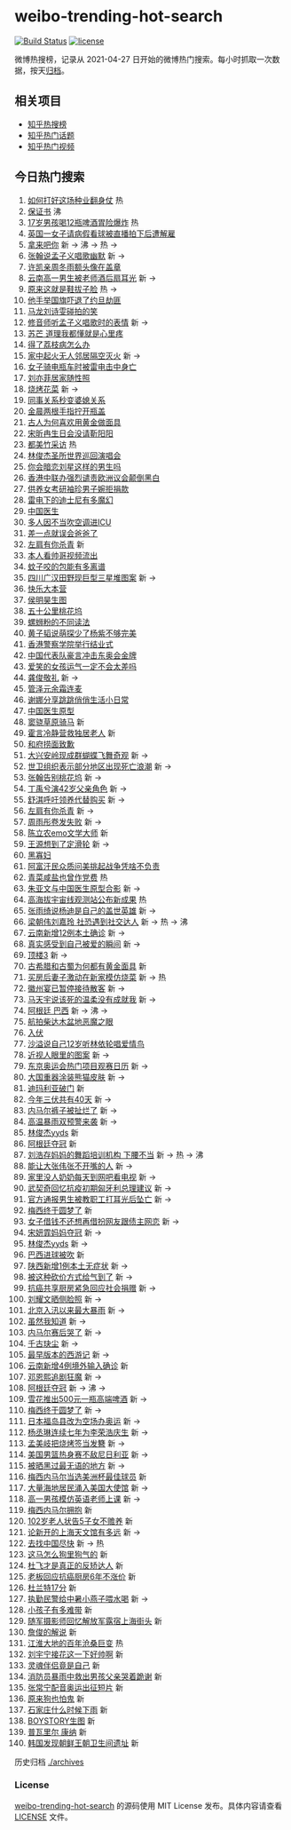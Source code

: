 # weibo-trending-hot-search

[![Build Status](https://github.com/justjavac/weibo-trending-hot-search/workflows/ci/badge.svg?branch=master)](https://github.com/justjavac/weibo-trending-hot-search/actions)
[![license](https://img.shields.io/github/license/justjavac/weibo-trending-hot-search)](https://github.com/justjavac/weibo-trending-hot-search/blob/master/LICENSE)

微博热搜榜，记录从 2021-04-27 日开始的微博热门搜索。每小时抓取一次数据，按天[归档](./archives)。

## 相关项目

- [知乎热搜榜](https://github.com/justjavac/zhihu-trending-top-search)
- [知乎热门话题](https://github.com/justjavac/zhihu-trending-hot-questions)
- [知乎热门视频](https://github.com/justjavac/zhihu-trending-hot-video)

## 今日热门搜索

<!-- BEGIN -->
<!-- 最后更新时间 Sun Jul 11 2021 13:15:28 GMT+0800 (China Standard Time) -->

1. [如何打好这场种业翻身仗](https://s.weibo.com//weibo?q=%23%E5%A6%82%E4%BD%95%E6%89%93%E5%A5%BD%E8%BF%99%E5%9C%BA%E7%A7%8D%E4%B8%9A%E7%BF%BB%E8%BA%AB%E4%BB%97%23&Refer=new_time)
   热
2. [保证书](https://s.weibo.com//weibo?q=%23%E4%BF%9D%E8%AF%81%E4%B9%A6%23&Refer=top)
   沸
3. [17岁男孩喝12瓶啤酒胃险爆炸](https://s.weibo.com//weibo?q=%2317%E5%B2%81%E7%94%B7%E5%AD%A9%E5%96%9D12%E7%93%B6%E5%95%A4%E9%85%92%E8%83%83%E9%99%A9%E7%88%86%E7%82%B8%23&Refer=top)
   热
4. [英国一女子请病假看球被直播拍下后遭解雇](https://s.weibo.com//weibo?q=%23%E8%8B%B1%E5%9B%BD%E4%B8%80%E5%A5%B3%E5%AD%90%E8%AF%B7%E7%97%85%E5%81%87%E7%9C%8B%E7%90%83%E8%A2%AB%E7%9B%B4%E6%92%AD%E6%8B%8D%E4%B8%8B%E5%90%8E%E9%81%AD%E8%A7%A3%E9%9B%87%23&Refer=top)
5. [拿来吧你](https://s.weibo.com//weibo?q=%23%E6%8B%BF%E6%9D%A5%E5%90%A7%E4%BD%A0%23&Refer=top)
   新 -> 沸 -> 热 ->
6. [张翰说孟子义唱歌幽默](https://s.weibo.com//weibo?q=%23%E5%BC%A0%E7%BF%B0%E8%AF%B4%E5%AD%9F%E5%AD%90%E4%B9%89%E5%94%B1%E6%AD%8C%E5%B9%BD%E9%BB%98%23&Refer=top)
   新 ->
7. [许凯亲周冬雨额头像在盖章](https://s.weibo.com//weibo?q=%23%E8%AE%B8%E5%87%AF%E4%BA%B2%E5%91%A8%E5%86%AC%E9%9B%A8%E9%A2%9D%E5%A4%B4%E5%83%8F%E5%9C%A8%E7%9B%96%E7%AB%A0%23&Refer=top)
8. [云南高一男生被老师酒后扇耳光](https://s.weibo.com//weibo?q=%23%E4%BA%91%E5%8D%97%E9%AB%98%E4%B8%80%E7%94%B7%E7%94%9F%E8%A2%AB%E8%80%81%E5%B8%88%E9%85%92%E5%90%8E%E6%89%87%E8%80%B3%E5%85%89%23&Refer=top)
   新 ->
9. [原来这就是鞋拔子脸](https://s.weibo.com//weibo?q=%23%E5%8E%9F%E6%9D%A5%E8%BF%99%E5%B0%B1%E6%98%AF%E9%9E%8B%E6%8B%94%E5%AD%90%E8%84%B8%23&Refer=top)
   热 ->
10. [他手举国旗吓退了约旦劫匪](https://s.weibo.com//weibo?q=%23%E4%BB%96%E6%89%8B%E4%B8%BE%E5%9B%BD%E6%97%97%E5%90%93%E9%80%80%E4%BA%86%E7%BA%A6%E6%97%A6%E5%8A%AB%E5%8C%AA%23&Refer=top)
11. [马龙刘诗雯碰拍的笑](https://s.weibo.com//weibo?q=%E9%A9%AC%E9%BE%99%E5%88%98%E8%AF%97%E9%9B%AF%E7%A2%B0%E6%8B%8D%E7%9A%84%E7%AC%91&Refer=top)
12. [修音师听孟子义唱歌时的表情](https://s.weibo.com//weibo?q=%23%E4%BF%AE%E9%9F%B3%E5%B8%88%E5%90%AC%E5%AD%9F%E5%AD%90%E4%B9%89%E5%94%B1%E6%AD%8C%E6%97%B6%E7%9A%84%E8%A1%A8%E6%83%85%23&Refer=top)
    新 ->
13. [苏芒 道理我都懂就是心里疼](https://s.weibo.com//weibo?q=%E8%8B%8F%E8%8A%92%20%E9%81%93%E7%90%86%E6%88%91%E9%83%BD%E6%87%82%E5%B0%B1%E6%98%AF%E5%BF%83%E9%87%8C%E7%96%BC&Refer=top)
14. [得了荔枝病怎么办](https://s.weibo.com//weibo?q=%23%E5%BE%97%E4%BA%86%E8%8D%94%E6%9E%9D%E7%97%85%E6%80%8E%E4%B9%88%E5%8A%9E%23&Refer=top)
15. [家中起火无人邻居隔空灭火](https://s.weibo.com//weibo?q=%23%E5%AE%B6%E4%B8%AD%E8%B5%B7%E7%81%AB%E6%97%A0%E4%BA%BA%E9%82%BB%E5%B1%85%E9%9A%94%E7%A9%BA%E7%81%AD%E7%81%AB%23&Refer=top)
    新 ->
16. [女子骑电瓶车时被雷电击中身亡](https://s.weibo.com//weibo?q=%23%E5%A5%B3%E5%AD%90%E9%AA%91%E7%94%B5%E7%93%B6%E8%BD%A6%E6%97%B6%E8%A2%AB%E9%9B%B7%E7%94%B5%E5%87%BB%E4%B8%AD%E8%BA%AB%E4%BA%A1%23&Refer=top)
17. [刘亦菲居家随性照](https://s.weibo.com//weibo?q=%23%E5%88%98%E4%BA%A6%E8%8F%B2%E5%B1%85%E5%AE%B6%E9%9A%8F%E6%80%A7%E7%85%A7%23&Refer=top)
18. [烧烤花菜](https://s.weibo.com//weibo?q=%23%E7%83%A7%E7%83%A4%E8%8A%B1%E8%8F%9C%23&Refer=top)
    新 ->
19. [同事关系秒变婆媳关系](https://s.weibo.com//weibo?q=%23%E5%90%8C%E4%BA%8B%E5%85%B3%E7%B3%BB%E7%A7%92%E5%8F%98%E5%A9%86%E5%AA%B3%E5%85%B3%E7%B3%BB%23&Refer=top)
20. [金晨两根手指拧开瓶盖](https://s.weibo.com//weibo?q=%23%E9%87%91%E6%99%A8%E4%B8%A4%E6%A0%B9%E6%89%8B%E6%8C%87%E6%8B%A7%E5%BC%80%E7%93%B6%E7%9B%96%23&Refer=top)
21. [古人为何喜欢用黄金做面具](https://s.weibo.com//weibo?q=%23%E5%8F%A4%E4%BA%BA%E4%B8%BA%E4%BD%95%E5%96%9C%E6%AC%A2%E7%94%A8%E9%BB%84%E9%87%91%E5%81%9A%E9%9D%A2%E5%85%B7%23&Refer=top)
22. [宋昕冉生日会没请靳阳阳](https://s.weibo.com//weibo?q=%23%E5%AE%8B%E6%98%95%E5%86%89%E7%94%9F%E6%97%A5%E4%BC%9A%E6%B2%A1%E8%AF%B7%E9%9D%B3%E9%98%B3%E9%98%B3%23&Refer=top)
23. [都美竹采访](https://s.weibo.com//weibo?q=%23%E9%83%BD%E7%BE%8E%E7%AB%B9%E9%87%87%E8%AE%BF%23&Refer=top)
    热
24. [林俊杰圣所世界巡回演唱会](https://s.weibo.com//weibo?q=%23%E6%9E%97%E4%BF%8A%E6%9D%B0%E5%9C%A3%E6%89%80%E4%B8%96%E7%95%8C%E5%B7%A1%E5%9B%9E%E6%BC%94%E5%94%B1%E4%BC%9A%23&Refer=top)
25. [你会暗恋刘星这样的男生吗](https://s.weibo.com//weibo?q=%23%E4%BD%A0%E4%BC%9A%E6%9A%97%E6%81%8B%E5%88%98%E6%98%9F%E8%BF%99%E6%A0%B7%E7%9A%84%E7%94%B7%E7%94%9F%E5%90%97%23&Refer=top)
26. [香港中联办强烈谴责欧洲议会颠倒黑白](https://s.weibo.com//weibo?q=%23%E9%A6%99%E6%B8%AF%E4%B8%AD%E8%81%94%E5%8A%9E%E5%BC%BA%E7%83%88%E8%B0%B4%E8%B4%A3%E6%AC%A7%E6%B4%B2%E8%AE%AE%E4%BC%9A%E9%A2%A0%E5%80%92%E9%BB%91%E7%99%BD%23&Refer=top)
27. [供养女考研袖珍男子婉拒捐款](https://s.weibo.com//weibo?q=%23%E4%BE%9B%E5%85%BB%E5%A5%B3%E8%80%83%E7%A0%94%E8%A2%96%E7%8F%8D%E7%94%B7%E5%AD%90%E5%A9%89%E6%8B%92%E6%8D%90%E6%AC%BE%23&Refer=top)
28. [雷电下的迪士尼有多魔幻](https://s.weibo.com//weibo?q=%23%E9%9B%B7%E7%94%B5%E4%B8%8B%E7%9A%84%E8%BF%AA%E5%A3%AB%E5%B0%BC%E6%9C%89%E5%A4%9A%E9%AD%94%E5%B9%BB%23&Refer=top)
29. [中国医生](https://s.weibo.com//weibo?q=%E4%B8%AD%E5%9B%BD%E5%8C%BB%E7%94%9F&Refer=top)
30. [多人因不当吹空调进ICU](https://s.weibo.com//weibo?q=%23%E5%A4%9A%E4%BA%BA%E5%9B%A0%E4%B8%8D%E5%BD%93%E5%90%B9%E7%A9%BA%E8%B0%83%E8%BF%9BICU%23&Refer=top)
31. [差一点就误会爸爸了](https://s.weibo.com//weibo?q=%23%E5%B7%AE%E4%B8%80%E7%82%B9%E5%B0%B1%E8%AF%AF%E4%BC%9A%E7%88%B8%E7%88%B8%E4%BA%86%23&Refer=top)
32. [左肩有你杀青](https://s.weibo.com//weibo?q=%E5%B7%A6%E8%82%A9%E6%9C%89%E4%BD%A0%E6%9D%80%E9%9D%92&Refer=top)
    新
33. [本人看帅哥视频流出](https://s.weibo.com//weibo?q=%23%E6%9C%AC%E4%BA%BA%E7%9C%8B%E5%B8%85%E5%93%A5%E8%A7%86%E9%A2%91%E6%B5%81%E5%87%BA%23&Refer=top)
34. [蚊子咬的包能有多离谱](https://s.weibo.com//weibo?q=%23%E8%9A%8A%E5%AD%90%E5%92%AC%E7%9A%84%E5%8C%85%E8%83%BD%E6%9C%89%E5%A4%9A%E7%A6%BB%E8%B0%B1%23&Refer=top)
35. [四川广汉田野现巨型三星堆图案](https://s.weibo.com//weibo?q=%23%E5%9B%9B%E5%B7%9D%E5%B9%BF%E6%B1%89%E7%94%B0%E9%87%8E%E7%8E%B0%E5%B7%A8%E5%9E%8B%E4%B8%89%E6%98%9F%E5%A0%86%E5%9B%BE%E6%A1%88%23&Refer=top)
    新 ->
36. [快乐大本营](https://s.weibo.com//weibo?q=%E5%BF%AB%E4%B9%90%E5%A4%A7%E6%9C%AC%E8%90%A5&Refer=top)
37. [侯明昊生图](https://s.weibo.com//weibo?q=%23%E4%BE%AF%E6%98%8E%E6%98%8A%E7%94%9F%E5%9B%BE%23&Refer=top)
38. [五十公里桃花坞](https://s.weibo.com//weibo?q=%23%E4%BA%94%E5%8D%81%E5%85%AC%E9%87%8C%E6%A1%83%E8%8A%B1%E5%9D%9E%23&Refer=top)
39. [螺蛳粉的不同读法](https://s.weibo.com//weibo?q=%23%E8%9E%BA%E8%9B%B3%E7%B2%89%E7%9A%84%E4%B8%8D%E5%90%8C%E8%AF%BB%E6%B3%95%23&Refer=top)
40. [黄子韬说萌探少了杨紫不够完美](https://s.weibo.com//weibo?q=%23%E9%BB%84%E5%AD%90%E9%9F%AC%E8%AF%B4%E8%90%8C%E6%8E%A2%E5%B0%91%E4%BA%86%E6%9D%A8%E7%B4%AB%E4%B8%8D%E5%A4%9F%E5%AE%8C%E7%BE%8E%23&Refer=top)
41. [香港警察学院举行结业式](https://s.weibo.com//weibo?q=%23%E9%A6%99%E6%B8%AF%E8%AD%A6%E5%AF%9F%E5%AD%A6%E9%99%A2%E4%B8%BE%E8%A1%8C%E7%BB%93%E4%B8%9A%E5%BC%8F%23&Refer=top)
42. [中国代表队豪言冲击东奥会金牌](https://s.weibo.com//weibo?q=%23%E4%B8%AD%E5%9B%BD%E4%BB%A3%E8%A1%A8%E9%98%9F%E8%B1%AA%E8%A8%80%E5%86%B2%E5%87%BB%E4%B8%9C%E5%A5%A5%E4%BC%9A%E9%87%91%E7%89%8C%23&Refer=top)
43. [爱笑的女孩运气一定不会太差吗](https://s.weibo.com//weibo?q=%23%E7%88%B1%E7%AC%91%E7%9A%84%E5%A5%B3%E5%AD%A9%E8%BF%90%E6%B0%94%E4%B8%80%E5%AE%9A%E4%B8%8D%E4%BC%9A%E5%A4%AA%E5%B7%AE%E5%90%97%23&Refer=top)
44. [龚俊敬礼](https://s.weibo.com//weibo?q=%23%E9%BE%9A%E4%BF%8A%E6%95%AC%E7%A4%BC%23&Refer=top)
    新 ->
45. [管泽元余霜连麦](https://s.weibo.com//weibo?q=%23%E7%AE%A1%E6%B3%BD%E5%85%83%E4%BD%99%E9%9C%9C%E8%BF%9E%E9%BA%A6%23&Refer=top)
46. [谢娜分享跳跳俏俏生活小日常](https://s.weibo.com//weibo?q=%23%E8%B0%A2%E5%A8%9C%E5%88%86%E4%BA%AB%E8%B7%B3%E8%B7%B3%E4%BF%8F%E4%BF%8F%E7%94%9F%E6%B4%BB%E5%B0%8F%E6%97%A5%E5%B8%B8%23&Refer=top)
47. [中国医生原型](https://s.weibo.com//weibo?q=%23%E4%B8%AD%E5%9B%BD%E5%8C%BB%E7%94%9F%E5%8E%9F%E5%9E%8B%23&Refer=top)
48. [窦骁草原骑马](https://s.weibo.com//weibo?q=%23%E7%AA%A6%E9%AA%81%E8%8D%89%E5%8E%9F%E9%AA%91%E9%A9%AC%23&Refer=top)
    新
49. [霍言冷静营救独居老人](https://s.weibo.com//weibo?q=%23%E9%9C%8D%E8%A8%80%E5%86%B7%E9%9D%99%E8%90%A5%E6%95%91%E7%8B%AC%E5%B1%85%E8%80%81%E4%BA%BA%23&Refer=top)
    新
50. [和府捞面致歉](https://s.weibo.com//weibo?q=%23%E5%92%8C%E5%BA%9C%E6%8D%9E%E9%9D%A2%E8%87%B4%E6%AD%89%23&Refer=top)
51. [大兴安岭现成群蝴蝶飞舞奇观](https://s.weibo.com//weibo?q=%23%E5%A4%A7%E5%85%B4%E5%AE%89%E5%B2%AD%E7%8E%B0%E6%88%90%E7%BE%A4%E8%9D%B4%E8%9D%B6%E9%A3%9E%E8%88%9E%E5%A5%87%E8%A7%82%23&Refer=top)
    新 ->
52. [世卫组织表示部分地区出现死亡浪潮](https://s.weibo.com//weibo?q=%23%E4%B8%96%E5%8D%AB%E7%BB%84%E7%BB%87%E8%A1%A8%E7%A4%BA%E9%83%A8%E5%88%86%E5%9C%B0%E5%8C%BA%E5%87%BA%E7%8E%B0%E6%AD%BB%E4%BA%A1%E6%B5%AA%E6%BD%AE%23&Refer=top)
    新 ->
53. [张翰告别桃花坞](https://s.weibo.com//weibo?q=%23%E5%BC%A0%E7%BF%B0%E5%91%8A%E5%88%AB%E6%A1%83%E8%8A%B1%E5%9D%9E%23&Refer=top)
    新 ->
54. [丁禹兮演42岁父亲角色](https://s.weibo.com//weibo?q=%23%E4%B8%81%E7%A6%B9%E5%85%AE%E6%BC%9442%E5%B2%81%E7%88%B6%E4%BA%B2%E8%A7%92%E8%89%B2%23&Refer=top)
    新 ->
55. [舒淇呼吁领养代替购买](https://s.weibo.com//weibo?q=%23%E8%88%92%E6%B7%87%E5%91%BC%E5%90%81%E9%A2%86%E5%85%BB%E4%BB%A3%E6%9B%BF%E8%B4%AD%E4%B9%B0%23&Refer=top)
    新 ->
56. [左肩有你杀青](https://s.weibo.com//weibo?q=%23%E5%B7%A6%E8%82%A9%E6%9C%89%E4%BD%A0%E6%9D%80%E9%9D%92%23&Refer=top)
    新 ->
57. [周雨彤卷发失败](https://s.weibo.com//weibo?q=%23%E5%91%A8%E9%9B%A8%E5%BD%A4%E5%8D%B7%E5%8F%91%E5%A4%B1%E8%B4%A5%23&Refer=top)
    新 ->
58. [陈立农emo文学大师](https://s.weibo.com//weibo?q=%23%E9%99%88%E7%AB%8B%E5%86%9Cemo%E6%96%87%E5%AD%A6%E5%A4%A7%E5%B8%88%23&Refer=top)
    新
59. [王源想到了定滑轮](https://s.weibo.com//weibo?q=%23%E7%8E%8B%E6%BA%90%E6%83%B3%E5%88%B0%E4%BA%86%E5%AE%9A%E6%BB%91%E8%BD%AE%23&Refer=top)
    新 ->
60. [黑寡妇](https://s.weibo.com//weibo?q=%E9%BB%91%E5%AF%A1%E5%A6%87&Refer=top)
61. [阿富汗民众质问美挑起战争凭啥不负责](https://s.weibo.com//weibo?q=%23%E9%98%BF%E5%AF%8C%E6%B1%97%E6%B0%91%E4%BC%97%E8%B4%A8%E9%97%AE%E7%BE%8E%E6%8C%91%E8%B5%B7%E6%88%98%E4%BA%89%E5%87%AD%E5%95%A5%E4%B8%8D%E8%B4%9F%E8%B4%A3%23&Refer=top)
62. [青菜咸盐也曾作党费](https://s.weibo.com//weibo?q=%23%E9%9D%92%E8%8F%9C%E5%92%B8%E7%9B%90%E4%B9%9F%E6%9B%BE%E4%BD%9C%E5%85%9A%E8%B4%B9%23&Refer=new_time)
    热
63. [朱亚文与中国医生原型合影](https://s.weibo.com//weibo?q=%23%E6%9C%B1%E4%BA%9A%E6%96%87%E4%B8%8E%E4%B8%AD%E5%9B%BD%E5%8C%BB%E7%94%9F%E5%8E%9F%E5%9E%8B%E5%90%88%E5%BD%B1%23&Refer=top)
    新 ->
64. [高海拔宇宙线观测站公布新成果](https://s.weibo.com//weibo?q=%23%E9%AB%98%E6%B5%B7%E6%8B%94%E5%AE%87%E5%AE%99%E7%BA%BF%E8%A7%82%E6%B5%8B%E7%AB%99%E5%85%AC%E5%B8%83%E6%96%B0%E6%88%90%E6%9E%9C%23&Refer=new_time)
    热
65. [张雨绮说杨迪是自己的盖世英雄](https://s.weibo.com//weibo?q=%23%E5%BC%A0%E9%9B%A8%E7%BB%AE%E8%AF%B4%E6%9D%A8%E8%BF%AA%E6%98%AF%E8%87%AA%E5%B7%B1%E7%9A%84%E7%9B%96%E4%B8%96%E8%8B%B1%E9%9B%84%23&Refer=top)
    新 ->
66. [梁朝伟刘嘉玲
    社恐遇到社交达人](https://s.weibo.com//weibo?q=%E6%A2%81%E6%9C%9D%E4%BC%9F%E5%88%98%E5%98%89%E7%8E%B2%20%E7%A4%BE%E6%81%90%E9%81%87%E5%88%B0%E7%A4%BE%E4%BA%A4%E8%BE%BE%E4%BA%BA&Refer=top)
    新 -> 热 -> 沸
67. [云南新增12例本土确诊](https://s.weibo.com//weibo?q=%23%E4%BA%91%E5%8D%97%E6%96%B0%E5%A2%9E12%E4%BE%8B%E6%9C%AC%E5%9C%9F%E7%A1%AE%E8%AF%8A%23&Refer=top)
    新 ->
68. [真实感受到自己被爱的瞬间](https://s.weibo.com//weibo?q=%23%E7%9C%9F%E5%AE%9E%E6%84%9F%E5%8F%97%E5%88%B0%E8%87%AA%E5%B7%B1%E8%A2%AB%E7%88%B1%E7%9A%84%E7%9E%AC%E9%97%B4%23&Refer=top)
    新 ->
69. [顶楼3](https://s.weibo.com//weibo?q=%E9%A1%B6%E6%A5%BC3&Refer=top) 新 ->
70. [古希腊和古蜀为何都有黄金面具](https://s.weibo.com//weibo?q=%23%E5%8F%A4%E5%B8%8C%E8%85%8A%E5%92%8C%E5%8F%A4%E8%9C%80%E4%B8%BA%E4%BD%95%E9%83%BD%E6%9C%89%E9%BB%84%E9%87%91%E9%9D%A2%E5%85%B7%23&Refer=top)
    新
71. [买房后妻子激动在新家模仿烧菜](https://s.weibo.com//weibo?q=%23%E4%B9%B0%E6%88%BF%E5%90%8E%E5%A6%BB%E5%AD%90%E6%BF%80%E5%8A%A8%E5%9C%A8%E6%96%B0%E5%AE%B6%E6%A8%A1%E4%BB%BF%E7%83%A7%E8%8F%9C%23&Refer=top)
    新 -> 热
72. [徽州宴已暂停接待散客](https://s.weibo.com//weibo?q=%23%E5%BE%BD%E5%B7%9E%E5%AE%B4%E5%B7%B2%E6%9A%82%E5%81%9C%E6%8E%A5%E5%BE%85%E6%95%A3%E5%AE%A2%23&Refer=top)
    新 ->
73. [马天宇说该死的温柔没有成就我](https://s.weibo.com//weibo?q=%23%E9%A9%AC%E5%A4%A9%E5%AE%87%E8%AF%B4%E8%AF%A5%E6%AD%BB%E7%9A%84%E6%B8%A9%E6%9F%94%E6%B2%A1%E6%9C%89%E6%88%90%E5%B0%B1%E6%88%91%23&Refer=top)
    新 ->
74. [阿根廷 巴西](https://s.weibo.com//weibo?q=%E9%98%BF%E6%A0%B9%E5%BB%B7%20%E5%B7%B4%E8%A5%BF&Refer=top)
    新 -> 沸 ->
75. [航拍柴达木盆地恶魔之眼](https://s.weibo.com//weibo?q=%23%E8%88%AA%E6%8B%8D%E6%9F%B4%E8%BE%BE%E6%9C%A8%E7%9B%86%E5%9C%B0%E6%81%B6%E9%AD%94%E4%B9%8B%E7%9C%BC%23&Refer=top)
76. [入伏](https://s.weibo.com//weibo?q=%23%E5%85%A5%E4%BC%8F%23&Refer=top)
77. [沙溢说自己12岁听林依轮唱爱情鸟](https://s.weibo.com//weibo?q=%23%E6%B2%99%E6%BA%A2%E8%AF%B4%E8%87%AA%E5%B7%B112%E5%B2%81%E5%90%AC%E6%9E%97%E4%BE%9D%E8%BD%AE%E5%94%B1%E7%88%B1%E6%83%85%E9%B8%9F%23&Refer=top)
78. [近视人眼里的图案](https://s.weibo.com//weibo?q=%23%E8%BF%91%E8%A7%86%E4%BA%BA%E7%9C%BC%E9%87%8C%E7%9A%84%E5%9B%BE%E6%A1%88%23&Refer=top)
    新 ->
79. [东京奥运会热门项目观赛日历](https://s.weibo.com//weibo?q=%23%E4%B8%9C%E4%BA%AC%E5%A5%A5%E8%BF%90%E4%BC%9A%E7%83%AD%E9%97%A8%E9%A1%B9%E7%9B%AE%E8%A7%82%E8%B5%9B%E6%97%A5%E5%8E%86%23&Refer=top)
    新 ->
80. [大国重器涂装熊猫皮肤](https://s.weibo.com//weibo?q=%23%E5%A4%A7%E5%9B%BD%E9%87%8D%E5%99%A8%E6%B6%82%E8%A3%85%E7%86%8A%E7%8C%AB%E7%9A%AE%E8%82%A4%23&Refer=top)
    新 ->
81. [迪玛利亚破门](https://s.weibo.com//weibo?q=%23%E8%BF%AA%E7%8E%9B%E5%88%A9%E4%BA%9A%E7%A0%B4%E9%97%A8%23&Refer=top)
    新
82. [今年三伏共有40天](https://s.weibo.com//weibo?q=%23%E4%BB%8A%E5%B9%B4%E4%B8%89%E4%BC%8F%E5%85%B1%E6%9C%8940%E5%A4%A9%23&Refer=top)
    新 ->
83. [内马尔裤子被扯烂了](https://s.weibo.com//weibo?q=%23%E5%86%85%E9%A9%AC%E5%B0%94%E8%A3%A4%E5%AD%90%E8%A2%AB%E6%89%AF%E7%83%82%E4%BA%86%23&Refer=top)
    新 ->
84. [高温暴雨双预警来袭](https://s.weibo.com//weibo?q=%23%E9%AB%98%E6%B8%A9%E6%9A%B4%E9%9B%A8%E5%8F%8C%E9%A2%84%E8%AD%A6%E6%9D%A5%E8%A2%AD%23&Refer=top)
    新 ->
85. [林俊杰yyds](https://s.weibo.com//weibo?q=%E6%9E%97%E4%BF%8A%E6%9D%B0yyds&Refer=top)
    新
86. [阿根廷夺冠](https://s.weibo.com//weibo?q=%E9%98%BF%E6%A0%B9%E5%BB%B7%E5%A4%BA%E5%86%A0&Refer=top)
    新
87. [刘浩存妈妈的舞蹈培训机构
    下腰不当](https://s.weibo.com//weibo?q=%E5%88%98%E6%B5%A9%E5%AD%98%E5%A6%88%E5%A6%88%E7%9A%84%E8%88%9E%E8%B9%88%E5%9F%B9%E8%AE%AD%E6%9C%BA%E6%9E%84%20%E4%B8%8B%E8%85%B0%E4%B8%8D%E5%BD%93&Refer=top)
    新 -> 热 -> 沸
88. [能让大张伟张不开嘴的人](https://s.weibo.com//weibo?q=%23%E8%83%BD%E8%AE%A9%E5%A4%A7%E5%BC%A0%E4%BC%9F%E5%BC%A0%E4%B8%8D%E5%BC%80%E5%98%B4%E7%9A%84%E4%BA%BA%23&Refer=top)
    新 ->
89. [家里没人奶奶每天到网吧看电视](https://s.weibo.com//weibo?q=%23%E5%AE%B6%E9%87%8C%E6%B2%A1%E4%BA%BA%E5%A5%B6%E5%A5%B6%E6%AF%8F%E5%A4%A9%E5%88%B0%E7%BD%91%E5%90%A7%E7%9C%8B%E7%94%B5%E8%A7%86%23&Refer=top)
    新 ->
90. [武契奇回忆抗疫初期匈牙利总理建议](https://s.weibo.com//weibo?q=%23%E6%AD%A6%E5%A5%91%E5%A5%87%E5%9B%9E%E5%BF%86%E6%8A%97%E7%96%AB%E5%88%9D%E6%9C%9F%E5%8C%88%E7%89%99%E5%88%A9%E6%80%BB%E7%90%86%E5%BB%BA%E8%AE%AE%23&Refer=top)
    新 ->
91. [官方通报男生被教职工打耳光后坠亡](https://s.weibo.com//weibo?q=%23%E5%AE%98%E6%96%B9%E9%80%9A%E6%8A%A5%E7%94%B7%E7%94%9F%E8%A2%AB%E6%95%99%E8%81%8C%E5%B7%A5%E6%89%93%E8%80%B3%E5%85%89%E5%90%8E%E5%9D%A0%E4%BA%A1%23&Refer=top)
    新 ->
92. [梅西终于圆梦了](https://s.weibo.com//weibo?q=%E6%A2%85%E8%A5%BF%E7%BB%88%E4%BA%8E%E5%9C%86%E6%A2%A6%E4%BA%86&Refer=top)
    新
93. [女子借钱不还想再借扮网友跟债主网恋](https://s.weibo.com//weibo?q=%23%E5%A5%B3%E5%AD%90%E5%80%9F%E9%92%B1%E4%B8%8D%E8%BF%98%E6%83%B3%E5%86%8D%E5%80%9F%E6%89%AE%E7%BD%91%E5%8F%8B%E8%B7%9F%E5%80%BA%E4%B8%BB%E7%BD%91%E6%81%8B%23&Refer=top)
    新 ->
94. [宋妍霏妈妈夺冠](https://s.weibo.com//weibo?q=%23%E5%AE%8B%E5%A6%8D%E9%9C%8F%E5%A6%88%E5%A6%88%E5%A4%BA%E5%86%A0%23&Refer=top)
    新 ->
95. [林俊杰yyds](https://s.weibo.com//weibo?q=%23%E6%9E%97%E4%BF%8A%E6%9D%B0yyds%23&Refer=top)
    新 ->
96. [巴西进球被吹](https://s.weibo.com//weibo?q=%23%E5%B7%B4%E8%A5%BF%E8%BF%9B%E7%90%83%E8%A2%AB%E5%90%B9%23&Refer=top)
    新
97. [陕西新增1例本土无症状](https://s.weibo.com//weibo?q=%23%E9%99%95%E8%A5%BF%E6%96%B0%E5%A2%9E1%E4%BE%8B%E6%9C%AC%E5%9C%9F%E6%97%A0%E7%97%87%E7%8A%B6%23&Refer=top)
    新 ->
98. [被这种砍价方式给气到了](https://s.weibo.com//weibo?q=%23%E8%A2%AB%E8%BF%99%E7%A7%8D%E7%A0%8D%E4%BB%B7%E6%96%B9%E5%BC%8F%E7%BB%99%E6%B0%94%E5%88%B0%E4%BA%86%23&Refer=top)
    新 ->
99. [抗癌共享厨房紧急回应社会捐赠](https://s.weibo.com//weibo?q=%23%E6%8A%97%E7%99%8C%E5%85%B1%E4%BA%AB%E5%8E%A8%E6%88%BF%E7%B4%A7%E6%80%A5%E5%9B%9E%E5%BA%94%E7%A4%BE%E4%BC%9A%E6%8D%90%E8%B5%A0%23&Refer=top)
    新 ->
100. [刘耀文晒侧脸照](https://s.weibo.com//weibo?q=%23%E5%88%98%E8%80%80%E6%96%87%E6%99%92%E4%BE%A7%E8%84%B8%E7%85%A7%23&Refer=top)
     新 ->
101. [北京入汛以来最大暴雨](https://s.weibo.com//weibo?q=%23%E5%8C%97%E4%BA%AC%E5%85%A5%E6%B1%9B%E4%BB%A5%E6%9D%A5%E6%9C%80%E5%A4%A7%E6%9A%B4%E9%9B%A8%23&Refer=top)
     新 ->
102. [虽然我知道](https://s.weibo.com//weibo?q=%E8%99%BD%E7%84%B6%E6%88%91%E7%9F%A5%E9%81%93&Refer=top)
     新 ->
103. [内马尔赛后哭了](https://s.weibo.com//weibo?q=%23%E5%86%85%E9%A9%AC%E5%B0%94%E8%B5%9B%E5%90%8E%E5%93%AD%E4%BA%86%23&Refer=top)
     新 ->
104. [千古玦尘](https://s.weibo.com//weibo?q=%E5%8D%83%E5%8F%A4%E7%8E%A6%E5%B0%98&Refer=top)
     新 ->
105. [最早版本的西游记](https://s.weibo.com//weibo?q=%23%E6%9C%80%E6%97%A9%E7%89%88%E6%9C%AC%E7%9A%84%E8%A5%BF%E6%B8%B8%E8%AE%B0%23&Refer=top)
     新 ->
106. [云南新增4例境外输入确诊](https://s.weibo.com//weibo?q=%23%E4%BA%91%E5%8D%97%E6%96%B0%E5%A2%9E4%E4%BE%8B%E5%A2%83%E5%A4%96%E8%BE%93%E5%85%A5%E7%A1%AE%E8%AF%8A%23&Refer=top)
     新
107. [邓恩熙追剧狂魔](https://s.weibo.com//weibo?q=%23%E9%82%93%E6%81%A9%E7%86%99%E8%BF%BD%E5%89%A7%E7%8B%82%E9%AD%94%23&Refer=top)
     新 ->
108. [阿根廷夺冠](https://s.weibo.com//weibo?q=%23%E9%98%BF%E6%A0%B9%E5%BB%B7%E5%A4%BA%E5%86%A0%23&Refer=top)
     新 -> 沸 ->
109. [雪花推出500元一瓶高端啤酒](https://s.weibo.com//weibo?q=%23%E9%9B%AA%E8%8A%B1%E6%8E%A8%E5%87%BA500%E5%85%83%E4%B8%80%E7%93%B6%E9%AB%98%E7%AB%AF%E5%95%A4%E9%85%92%23&Refer=top)
     新 ->
110. [梅西终于圆梦了](https://s.weibo.com//weibo?q=%23%E6%A2%85%E8%A5%BF%E7%BB%88%E4%BA%8E%E5%9C%86%E6%A2%A6%E4%BA%86%23&Refer=top)
     新 ->
111. [日本福岛县改为空场办奥运](https://s.weibo.com//weibo?q=%23%E6%97%A5%E6%9C%AC%E7%A6%8F%E5%B2%9B%E5%8E%BF%E6%94%B9%E4%B8%BA%E7%A9%BA%E5%9C%BA%E5%8A%9E%E5%A5%A5%E8%BF%90%23&Refer=top)
     新 ->
112. [杨丞琳连续七年为李荣浩庆生](https://s.weibo.com//weibo?q=%23%E6%9D%A8%E4%B8%9E%E7%90%B3%E8%BF%9E%E7%BB%AD%E4%B8%83%E5%B9%B4%E4%B8%BA%E6%9D%8E%E8%8D%A3%E6%B5%A9%E5%BA%86%E7%94%9F%23&Refer=top)
     新 ->
113. [孟美岐把烧烤签当发簪](https://s.weibo.com//weibo?q=%23%E5%AD%9F%E7%BE%8E%E5%B2%90%E6%8A%8A%E7%83%A7%E7%83%A4%E7%AD%BE%E5%BD%93%E5%8F%91%E7%B0%AA%23&Refer=top)
     新 ->
114. [美国男篮热身赛不敌尼日利亚](https://s.weibo.com//weibo?q=%23%E7%BE%8E%E5%9B%BD%E7%94%B7%E7%AF%AE%E7%83%AD%E8%BA%AB%E8%B5%9B%E4%B8%8D%E6%95%8C%E5%B0%BC%E6%97%A5%E5%88%A9%E4%BA%9A%23&Refer=top)
     新 ->
115. [被晒黑过最无语的地方](https://s.weibo.com//weibo?q=%23%E8%A2%AB%E6%99%92%E9%BB%91%E8%BF%87%E6%9C%80%E6%97%A0%E8%AF%AD%E7%9A%84%E5%9C%B0%E6%96%B9%23&Refer=top)
     新 ->
116. [梅西内马尔当选美洲杯最佳球员](https://s.weibo.com//weibo?q=%23%E6%A2%85%E8%A5%BF%E5%86%85%E9%A9%AC%E5%B0%94%E5%BD%93%E9%80%89%E7%BE%8E%E6%B4%B2%E6%9D%AF%E6%9C%80%E4%BD%B3%E7%90%83%E5%91%98%23&Refer=top)
     新
117. [大量海地居民涌入美国大使馆](https://s.weibo.com//weibo?q=%23%E5%A4%A7%E9%87%8F%E6%B5%B7%E5%9C%B0%E5%B1%85%E6%B0%91%E6%B6%8C%E5%85%A5%E7%BE%8E%E5%9B%BD%E5%A4%A7%E4%BD%BF%E9%A6%86%23&Refer=top)
     新 ->
118. [高一男孩模仿英语老师上课](https://s.weibo.com//weibo?q=%E9%AB%98%E4%B8%80%E7%94%B7%E5%AD%A9%E6%A8%A1%E4%BB%BF%E8%8B%B1%E8%AF%AD%E8%80%81%E5%B8%88%E4%B8%8A%E8%AF%BE&Refer=top)
     新 ->
119. [梅西内马尔拥抱](https://s.weibo.com//weibo?q=%E6%A2%85%E8%A5%BF%E5%86%85%E9%A9%AC%E5%B0%94%E6%8B%A5%E6%8A%B1&Refer=top)
     新
120. [102岁老人状告5子女不赡养](https://s.weibo.com//weibo?q=%23102%E5%B2%81%E8%80%81%E4%BA%BA%E7%8A%B6%E5%91%8A5%E5%AD%90%E5%A5%B3%E4%B8%8D%E8%B5%A1%E5%85%BB%23&Refer=top)
     新
121. [论新开的上海天文馆有多远](https://s.weibo.com//weibo?q=%23%E8%AE%BA%E6%96%B0%E5%BC%80%E7%9A%84%E4%B8%8A%E6%B5%B7%E5%A4%A9%E6%96%87%E9%A6%86%E6%9C%89%E5%A4%9A%E8%BF%9C%23&Refer=top)
     新 ->
122. [去找中国尽快](https://s.weibo.com//weibo?q=%23%E5%8E%BB%E6%89%BE%E4%B8%AD%E5%9B%BD%E5%B0%BD%E5%BF%AB%23&Refer=top)
     新 -> 热
123. [这马怎么狗里狗气的](https://s.weibo.com//weibo?q=%23%E8%BF%99%E9%A9%AC%E6%80%8E%E4%B9%88%E7%8B%97%E9%87%8C%E7%8B%97%E6%B0%94%E7%9A%84%23&Refer=top)
     新
124. [杜飞才是真正的反矫达人](https://s.weibo.com//weibo?q=%23%E6%9D%9C%E9%A3%9E%E6%89%8D%E6%98%AF%E7%9C%9F%E6%AD%A3%E7%9A%84%E5%8F%8D%E7%9F%AB%E8%BE%BE%E4%BA%BA%23&Refer=top)
     新
125. [老板回应抗癌厨房6年不涨价](https://s.weibo.com//weibo?q=%23%E8%80%81%E6%9D%BF%E5%9B%9E%E5%BA%94%E6%8A%97%E7%99%8C%E5%8E%A8%E6%88%BF6%E5%B9%B4%E4%B8%8D%E6%B6%A8%E4%BB%B7%23&Refer=top)
     新
126. [杜兰特17分](https://s.weibo.com//weibo?q=%E6%9D%9C%E5%85%B0%E7%89%B917%E5%88%86&Refer=top)
     新
127. [执勤民警给中暑小燕子喂水喝](https://s.weibo.com//weibo?q=%23%E6%89%A7%E5%8B%A4%E6%B0%91%E8%AD%A6%E7%BB%99%E4%B8%AD%E6%9A%91%E5%B0%8F%E7%87%95%E5%AD%90%E5%96%82%E6%B0%B4%E5%96%9D%23&Refer=top)
     新 ->
128. [小孩子有多难带](https://s.weibo.com//weibo?q=%23%E5%B0%8F%E5%AD%A9%E5%AD%90%E6%9C%89%E5%A4%9A%E9%9A%BE%E5%B8%A6%23&Refer=top)
     新
129. [随军摄影师回忆解放军露宿上海街头](https://s.weibo.com//weibo?q=%23%E9%9A%8F%E5%86%9B%E6%91%84%E5%BD%B1%E5%B8%88%E5%9B%9E%E5%BF%86%E8%A7%A3%E6%94%BE%E5%86%9B%E9%9C%B2%E5%AE%BF%E4%B8%8A%E6%B5%B7%E8%A1%97%E5%A4%B4%23&Refer=top)
     新
130. [詹俊的解说](https://s.weibo.com//weibo?q=%E8%A9%B9%E4%BF%8A%E7%9A%84%E8%A7%A3%E8%AF%B4&Refer=top)
     新
131. [江淮大地的百年沧桑巨变](https://s.weibo.com//weibo?q=%23%E6%B1%9F%E6%B7%AE%E5%A4%A7%E5%9C%B0%E7%9A%84%E7%99%BE%E5%B9%B4%E6%B2%A7%E6%A1%91%E5%B7%A8%E5%8F%98%23&Refer=new_time)
     热
132. [刘宇宁接花这一下好帅啊](https://s.weibo.com//weibo?q=%23%E5%88%98%E5%AE%87%E5%AE%81%E6%8E%A5%E8%8A%B1%E8%BF%99%E4%B8%80%E4%B8%8B%E5%A5%BD%E5%B8%85%E5%95%8A%23&Refer=top)
     新
133. [灵魂伴侣竟是自己](https://s.weibo.com//weibo?q=%23%E7%81%B5%E9%AD%82%E4%BC%B4%E4%BE%A3%E7%AB%9F%E6%98%AF%E8%87%AA%E5%B7%B1%23&Refer=top)
     新
134. [消防员暴雨中救出男孩父亲哭着跪谢](https://s.weibo.com//weibo?q=%23%E6%B6%88%E9%98%B2%E5%91%98%E6%9A%B4%E9%9B%A8%E4%B8%AD%E6%95%91%E5%87%BA%E7%94%B7%E5%AD%A9%E7%88%B6%E4%BA%B2%E5%93%AD%E7%9D%80%E8%B7%AA%E8%B0%A2%23&Refer=top)
     新
135. [张常宁配音奥运出征短片](https://s.weibo.com//weibo?q=%23%E5%BC%A0%E5%B8%B8%E5%AE%81%E9%85%8D%E9%9F%B3%E5%A5%A5%E8%BF%90%E5%87%BA%E5%BE%81%E7%9F%AD%E7%89%87%23&Refer=top)
     新
136. [原来狗也怕鬼](https://s.weibo.com//weibo?q=%23%E5%8E%9F%E6%9D%A5%E7%8B%97%E4%B9%9F%E6%80%95%E9%AC%BC%23&Refer=top)
     新
137. [石家庄什么时候下雨](https://s.weibo.com//weibo?q=%23%E7%9F%B3%E5%AE%B6%E5%BA%84%E4%BB%80%E4%B9%88%E6%97%B6%E5%80%99%E4%B8%8B%E9%9B%A8%23&Refer=top)
     新
138. [BOYSTORY生图](https://s.weibo.com//weibo?q=%23BOYSTORY%E7%94%9F%E5%9B%BE%23&Refer=top)
     新
139. [普瓦里尔 康纳](https://s.weibo.com//weibo?q=%E6%99%AE%E7%93%A6%E9%87%8C%E5%B0%94%20%E5%BA%B7%E7%BA%B3&Refer=top)
     新
140. [韩国发现朝鲜王朝卫生间遗址](https://s.weibo.com//weibo?q=%23%E9%9F%A9%E5%9B%BD%E5%8F%91%E7%8E%B0%E6%9C%9D%E9%B2%9C%E7%8E%8B%E6%9C%9D%E5%8D%AB%E7%94%9F%E9%97%B4%E9%81%97%E5%9D%80%23&Refer=top)
     新

<!-- END -->

历史归档 [./archives](./archives)

### License

[weibo-trending-hot-search](https://github.com/justjavac/weibo-trending-hot-search)
的源码使用 MIT License 发布。具体内容请查看 [LICENSE](./LICENSE) 文件。
